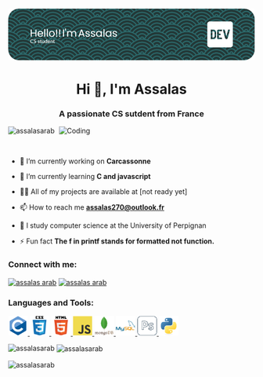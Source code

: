 ![Header](./SALAS.png)
<h1 align="center">Hi 👋, I'm Assalas</h1>
<h3 align="center">A passionate CS sutdent from France</h3>
<img align="right" alt="Coding" width="400" src="https://media.tenor.com/CeDk6XdCgOUAAAAi/develop-web.gif">
<p align="left"> <img src="https://komarev.com/ghpvc/?username=assalasarab&label=Profile%20views&color=0e75b6&style=flat" alt="assalasarab" /> </p>

<p align="left"> <a href="https://twitter.com/" target="blank"><img src="https://img.shields.io/twitter/follow/?logo=twitter&style=for-the-badge" alt="" /></a> </p>

- 🔭 I’m currently working on **Carcassonne**

- 🌱 I’m currently learning **C and javascript**

- 👨‍💻 All of my projects are available at [not ready yet]

- 📫 How to reach me **assalas270@outlook.fr**

- 📄 I study computer science at the University of Perpignan

- ⚡ Fun fact **The f in printf stands for formatted not function.**

<h3 align="left">Connect with me:</h3>
<p align="left">
<a href="https://linkedin.com/in/assalas arab" target="blank"><img align="center" src="https://raw.githubusercontent.com/rahuldkjain/github-profile-readme-generator/master/src/images/icons/Social/linked-in-alt.svg" alt="assalas arab" height="30" width="40" /></a>
<a href="https://fb.com/assalas arab" target="blank"><img align="center" src="https://raw.githubusercontent.com/rahuldkjain/github-profile-readme-generator/master/src/images/icons/Social/facebook.svg" alt="assalas arab" height="30" width="40" /></a>
</p>

<h3 align="left">Languages and Tools:</h3>
<p align="left"> <a href="https://www.cprogramming.com/" target="_blank" rel="noreferrer"> <img src="https://raw.githubusercontent.com/devicons/devicon/master/icons/c/c-original.svg" alt="c" width="40" height="40"/> </a> <a href="https://www.w3schools.com/css/" target="_blank" rel="noreferrer"> <img src="https://raw.githubusercontent.com/devicons/devicon/master/icons/css3/css3-original-wordmark.svg" alt="css3" width="40" height="40"/> </a> <a href="https://www.w3.org/html/" target="_blank" rel="noreferrer"> <img src="https://raw.githubusercontent.com/devicons/devicon/master/icons/html5/html5-original-wordmark.svg" alt="html5" width="40" height="40"/> </a> <a href="https://developer.mozilla.org/en-US/docs/Web/JavaScript" target="_blank" rel="noreferrer"> <img src="https://raw.githubusercontent.com/devicons/devicon/master/icons/javascript/javascript-original.svg" alt="javascript" width="40" height="40"/> </a> <a href="https://www.mongodb.com/" target="_blank" rel="noreferrer"> <img src="https://raw.githubusercontent.com/devicons/devicon/master/icons/mongodb/mongodb-original-wordmark.svg" alt="mongodb" width="40" height="40"/> </a> <a href="https://www.mysql.com/" target="_blank" rel="noreferrer"> <img src="https://raw.githubusercontent.com/devicons/devicon/master/icons/mysql/mysql-original-wordmark.svg" alt="mysql" width="40" height="40"/> </a> <a href="https://www.photoshop.com/en" target="_blank" rel="noreferrer"> <img src="https://raw.githubusercontent.com/devicons/devicon/master/icons/photoshop/photoshop-line.svg" alt="photoshop" width="40" height="40"/> </a> <a href="https://www.python.org" target="_blank" rel="noreferrer"> <img src="https://raw.githubusercontent.com/devicons/devicon/master/icons/python/python-original.svg" alt="python" width="40" height="40"/> </a> </p>

<p><img align="left" src="https://github-readme-stats.vercel.app/api/top-langs?username=assalasarab&show_icons=true&locale=en&layout=compact" alt="assalasarab" /></p>

<p>&nbsp;<img align="center" src="https://github-readme-stats.vercel.app/api?username=assalasarab&show_icons=true&locale=en" alt="assalasarab" /></p>

<p><img align="center" src="https://github-readme-streak-stats.herokuapp.com/?user=assalasarab&" alt="assalasarab" /></p>

